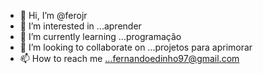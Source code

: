 - 👋 Hi, I’m @ferojr
- 👀 I’m interested in ...aprender 
- 🌱 I’m currently learning ...programação 
- 💞️ I’m looking to collaborate on ...projetos para aprimorar
- 📫 How to reach me ...fernandoedinho97@gmail.com

<!---
ferojr/ferojr is a ✨ special ✨ repository because its `README.md` (this file) appears on your GitHub profile.
You can click the Preview link to take a look at your changes.
--->
